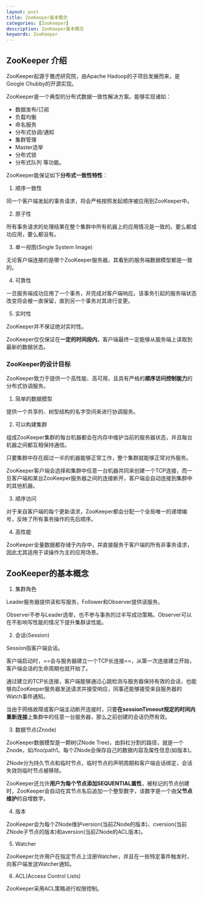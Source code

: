 ```yaml
---
layout: post
title: ZooKeeper基本概念
categories: [ZooKeeper]
description: ZooKeeper基本概念
keywords: ZooKeeper
---
```


## ZooKeeper 介绍

ZooKeeper起源于雅虎研究院，由Apache Hadoop的子项目发展而来，是Google Chubby的开源实现。

ZooKeeper是一个典型的分布式数据一致性解决方案。能够实现诸如：
- 数据发布/订阅
- 负载均衡
- 命名服务
- 分布式协调/通知
- 集群管理
- Master选举
- 分布式锁
- 分布式队列
等功能。

ZooKeeper能保证如下**分布式一致性特性**：
1. 顺序一致性

同一个客户端发起的事务请求，将会严格按照发起顺序被应用到ZooKeeper中。

2. 原子性

所有事务请求的处理结果在整个集群中所有机器上的应用情况是一致的。要么都成功应用，要么都没有。

3. 单一视图(Single System Image)

无论客户端连接的是哪个ZooKeeper服务器，其看到的服务端数据模型都是一致的。

4. 可靠性

一旦服务端成功应用了一个事务，并完成对客户端响应。该事务引起的服务端状态改变将会被一直保留，直到另一个事务对其进行变更。

5. 实时性

ZooKeeper并不保证绝对实时性。

ZooKeeper仅仅保证在**一定的时间段内**，客户端最终一定能够从服务端上读取到最新的数据状态。

### ZooKeeper的设计目标

ZooKeeper致力于提供一个高性能、高可用，且具有严格的**顺序访问控制能力**的分布式协调服务。

1. 简单的数据模型

提供一个共享的、树型结构的名字空间来进行协调服务。

2. 可以构建集群

组成ZooKeeper集群的每台机器都会在内存中维护当前的服务器状态，并且每台机器之间都互相保持通信。

只要集群中存在超过一半的机器能够正常工作，整个集群就能够正常对外服务。

ZooKeeper客户端会选择和集群中任意一台机器共同来创建一个TCP连接，而一旦客户端和某台ZooKeeper服务器之间的连接断开，客户端会自动连接到集群中的其他机器。

3. 顺序访问

对于来自客户端的每个更新请求，ZooKeeper都会分配一个全局唯一的递增编号，反映了所有事务操作的先后顺序。

4. 高性能

ZooKeeper全量数据都存储于内存中，并直接服务于客户端的所有非事务请求，因此尤其适用于读操作为主的应用场景。

## ZooKeeper的基本概念

1. 集群角色

Leader服务器提供读和写服务，Follower和Observer提供读服务。

Observer不参与Leader选举，也不参与事务的过半写成功策略。Observer可以在不影响写性能的情况下提升集群读性能。

2. 会话(Session)

Session指客户端会话。

客户端启动时，==会与服务器建立一个TCP长连接==，从第一次连接建立开始，客户端会话的生命周期也就开始了。

通过建立的TCP长连接，客户端能够通过心跳检测与服务器保持有效的会话，也能够向ZooKeeper服务器发送请求并接受响应，同事还能够接受来自服务器的Watch事件通知。

当由于网络故障或客户端主动断开连接时，只要**在sessionTimeout规定的时间内重新连接**上集群中的任意一台服务器，那么之前创建的会话仍然有效。

3. 数据节点(Znode)

ZooKeeper数据模型是一颗树(ZNode Tree)，由斜杠分割的路径，就是一个Znode，如/foo/path1。每个ZNode会保存自己的数据内容及属性信息(如版本)。

ZNode分为持久节点和临时节点，临时节点的声明周期和客户端会话绑定，会话失效则临时节点被移除。

ZooKeeper还允许**用户为每个节点添加SEQUENTIAL属性**，被标记的节点创建时，ZooKeeper会自动在其节点名后追加一个整型数字，该数字是一个由**父节点维护**的自增数字。

4. 版本

ZooKeeper会为每个ZNode维护version(当前ZNode的版本)、cversion(当前ZNode子节点的版本)和aversion(当前ZNode的ACL版本)。

5. Watcher

ZooKeeper允许用户在指定节点上注册Watcher，并且在一些特定事件触发时，向客户端发送Watcher通知。

6. ACL(Access Control Lists)

ZooKeeper采用ACL策略进行权限控制。

